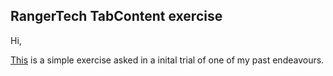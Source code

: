 ## RangerTech TabContent exercise

Hi,

[This](https://ranger-tech-tab-exercise.web.app) is a simple exercise asked in a inital trial of one of my past endeavours.
